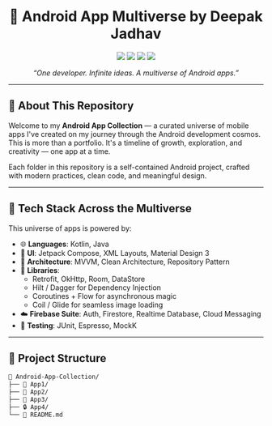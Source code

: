 <h1 align="center">📱 Android App Multiverse by Deepak Jadhav</h1>
<p align="center">
  <img src="https://img.shields.io/badge/Android-Projects-brightgreen?style=flat-square&logo=android" />
  <img src="https://img.shields.io/badge/Kotlin-💜-purple?style=flat-square&logo=kotlin" />
  <img src="https://img.shields.io/badge/Java-%E2%98%95-orange?style=flat-square&logo=java" />
  <img src="https://img.shields.io/badge/MVVM-Architecture-blue?style=flat-square" />
</p>

<p align="center">
  <em>“One developer. Infinite ideas. A multiverse of Android apps.”</em>
</p>

---

## 🧭 About This Repository

Welcome to my **Android App Collection** — a curated universe of mobile apps I've created on my journey through the Android development cosmos. This is more than a portfolio. It's a timeline of growth, exploration, and creativity — one app at a time.

Each folder in this repository is a self-contained Android project, crafted with modern practices, clean code, and meaningful design.

---

## 🚀 Tech Stack Across the Multiverse

This universe of apps is powered by:

- 🌐 **Languages**: Kotlin, Java  
- 🎨 **UI**: Jetpack Compose, XML Layouts, Material Design 3  
- 🧠 **Architecture**: MVVM, Clean Architecture, Repository Pattern  
- 🔧 **Libraries**:  
  - Retrofit, OkHttp, Room, DataStore  
  - Hilt / Dagger for Dependency Injection  
  - Coroutines + Flow for asynchronous magic  
  - Coil / Glide for seamless image loading  
- ☁️ **Firebase Suite**: Auth, Firestore, Realtime Database, Cloud Messaging  
- 🧪 **Testing**: JUnit, Espresso, MockK

---

## 🧱 Project Structure

```bash
📁 Android-App-Collection/
├── 🚧 App1/
├── 🚀 App2/
├── 🧪 App3/
├── 🔒 App4/
└── 📎 README.md


